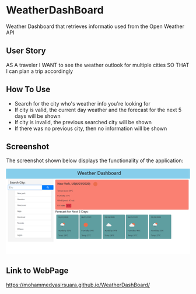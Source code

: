 # WeatherDashBoard
Weather Dashboard that retrieves informatio used from the Open Weather API

## User Story
AS A traveler
I WANT to see the weather outlook for multiple cities
SO THAT I can plan a trip accordingly

## How To Use
- Search for the city who's weather info you're looking for
- If city is valid, the current day weather and the forecast for the next 5 days will be shown
- If city is invalid, the previous searched city will be shown
- If there was no previous city, then no information will be shown

## Screenshot
The screenshot shown below displays the functionality of the application:

![img1](./Assets/img1.png)

## Link to WebPage
https://mohammedyasirsuara.github.io/WeatherDashBoard/
